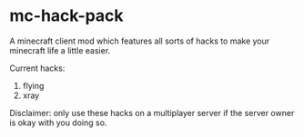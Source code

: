 # mc-hack-pack
A minecraft client mod which features all sorts of hacks to make your minecraft life a little easier.

Current hacks:
1. flying
2. xray

Disclaimer: only use these hacks on a multiplayer server if the server owner is okay with you doing so.
